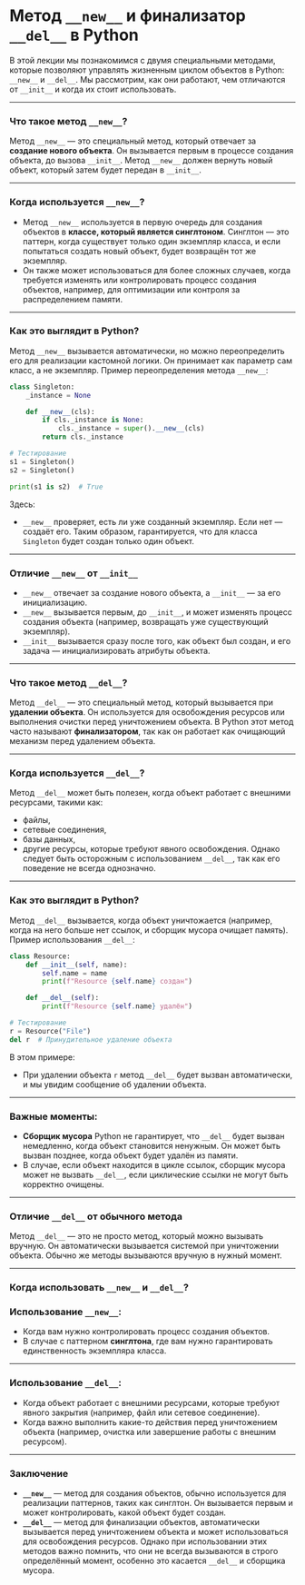# Метод `__new__` и финализатор `__del__` в Python
В этой лекции мы познакомимся с двумя специальными методами, которые позволяют управлять жизненным циклом объектов в Python: `__new__` и `__del__`. Мы рассмотрим, как они работают, чем отличаются от `__init__` и когда их стоит использовать.

---
### Что такое метод `__new__`?
Метод `__new__` — это специальный метод, который отвечает за **создание нового объекта**. Он вызывается первым в процессе создания объекта, до вызова `__init__`. Метод `__new__` должен вернуть новый объект, который затем будет передан в `__init__`.

---
### Когда используется `__new__`?
- Метод `__new__` используется в первую очередь для создания объектов в **классе, который является синглтоном**. Синглтон — это паттерн, когда существует только один экземпляр класса, и если попытаться создать новый объект, будет возвращён тот же экземпляр.
- Он также может использоваться для более сложных случаев, когда требуется изменять или контролировать процесс создания объектов, например, для оптимизации или контроля за распределением памяти.

---
### Как это выглядит в Python?
Метод `__new__` вызывается автоматически, но можно переопределить его для реализации кастомной логики. Он принимает как параметр сам класс, а не экземпляр.
Пример переопределения метода `__new__`:
```python
class Singleton:
    _instance = None

    def __new__(cls):
        if cls._instance is None:
            cls._instance = super().__new__(cls)
        return cls._instance

# Тестирование
s1 = Singleton()
s2 = Singleton()

print(s1 is s2)  # True
```
Здесь:
- `__new__` проверяет, есть ли уже созданный экземпляр. Если нет — создаёт его. Таким образом, гарантируется, что для класса `Singleton` будет создан только один объект.

---
### Отличие `__new__` от `__init__`
- `__new__` отвечает за создание нового объекта, а `__init__` — за его инициализацию.
- `__new__` вызывается первым, до `__init__`, и может изменять процесс создания объекта (например, возвращать уже существующий экземпляр).
- `__init__` вызывается сразу после того, как объект был создан, и его задача — инициализировать атрибуты объекта.

---
### Что такое метод `__del__`?
Метод `__del__` — это специальный метод, который вызывается при **удалении объекта**. Он используется для освобождения ресурсов или выполнения очистки перед уничтожением объекта. В Python этот метод часто называют **финализатором**, так как он работает как очищающий механизм перед удалением объекта.

---
### Когда используется `__del__`?
Метод `__del__` может быть полезен, когда объект работает с внешними ресурсами, такими как:
- файлы,
- сетевые соединения,
- базы данных,
- другие ресурсы, которые требуют явного освобождения.
Однако следует быть осторожным с использованием `__del__`, так как его поведение не всегда однозначно.

---
### Как это выглядит в Python?
Метод `__del__` вызывается, когда объект уничтожается (например, когда на него больше нет ссылок, и сборщик мусора очищает память).
Пример использования `__del__`:
```python
class Resource:
    def __init__(self, name):
        self.name = name
        print(f"Resource {self.name} создан")

    def __del__(self):
        print(f"Resource {self.name} удалён")

# Тестирование
r = Resource("File")
del r  # Принудительное удаление объекта
```
В этом примере:
- При удалении объекта `r` метод `__del__` будет вызван автоматически, и мы увидим сообщение об удалении объекта.

---
### Важные моменты:
- **Сборщик мусора** Python не гарантирует, что `__del__` будет вызван немедленно, когда объект становится ненужным. Он может быть вызван позднее, когда объект будет удалён из памяти.
- В случае, если объект находится в цикле ссылок, сборщик мусора может не вызвать `__del__`, если циклические ссылки не могут быть корректно очищены.

---
### Отличие `__del__` от обычного метода
Метод `__del__` — это не просто метод, который можно вызывать вручную. Он автоматически вызывается системой при уничтожении объекта. Обычно же методы вызываются вручную в нужный момент.

---
### Когда использовать `__new__` и `__del__`?
### Использование `__new__`:
- Когда вам нужно контролировать процесс создания объектов.
- В случае с паттерном **синглтона**, где вам нужно гарантировать единственность экземпляра класса.

---
### Использование `__del__`:
- Когда объект работает с внешними ресурсами, которые требуют явного закрытия (например, файл или сетевое соединение).
- Когда важно выполнить какие-то действия перед уничтожением объекта (например, очистка или завершение работы с внешним ресурсом).

---
### Заключение
- **`__new__`** — метод для создания объектов, обычно используется для реализации паттернов, таких как синглтон. Он вызывается первым и может контролировать, какой объект будет создан.
- **`__del__`** — метод для финализации объектов, автоматически вызывается перед уничтожением объекта и может использоваться для освобождения ресурсов.
Однако при использовании этих методов важно помнить, что они не всегда вызываются в строго определённый момент, особенно это касается `__del__` и сборщика мусора.